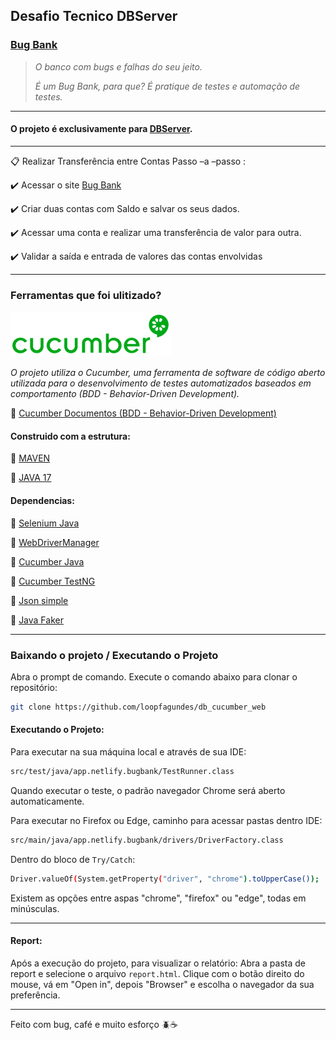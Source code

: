 

## Desafio Tecnico DBServer

### [Bug Bank](https://bugbank.netlify.app/)

>*O banco com bugs e falhas do seu jeito.*
>
>*É um Bug Bank, para que? É pratique de testes e automação de testes.*
  
---  

#### O projeto é exclusivamente para [DBServer](https://db.tec.br/).
  
---  

:clipboard: Realizar Transferência entre Contas Passo –a –passo :

:heavy_check_mark: Acessar o site [Bug Bank](https://bugbank.netlify.app/)

:heavy_check_mark: Criar duas contas com Saldo e salvar os seus dados.

:heavy_check_mark: Acessar uma conta e realizar uma transferência de valor para outra.

:heavy_check_mark: Validar a saída e entrada de valores das contas envolvidas
  
---  

### Ferramentas que foi ulitizado?

![](src/test/resources/imagens/markdown/cucumber.png)


_O projeto utiliza o Cucumber, uma ferramenta de software de código aberto utilizada para o desenvolvimento de testes automatizados baseados em comportamento (BDD - Behavior-Driven Development)._

:green_book: [Cucumber Documentos (BDD - Behavior-Driven Development)](https://cucumber.io/docs/bdd/)


#### Construido com a estrutura:

:pushpin: [MAVEN](https://maven.apache.org/download.cgi)

:pushpin: [JAVA 17](https://www.oracle.com/java/technologies/javase/jdk17-archive-downloads.html)

#### Dependencias:

:pushpin: [Selenium Java](https://mvnrepository.com/artifact/org.seleniumhq.selenium/selenium-java/4.21.0)

:pushpin: [WebDriverManager](https://mvnrepository.com/artifact/io.github.bonigarcia/webdrivermanager/5.8.0)

:pushpin: [Cucumber Java](https://mvnrepository.com/artifact/io.cucumber/cucumber-java/7.18.0)

:pushpin: [Cucumber TestNG](https://mvnrepository.com/artifact/io.cucumber/cucumber-testng/7.18.0)

:pushpin: [Json simple](https://mvnrepository.com/artifact/com.googlecode.json-simple/json-simple/1.1.1)

:pushpin: [Java Faker](https://mvnrepository.com/artifact/com.github.javafaker/javafaker/1.0.2)
  
---  

### Baixando o projeto / Executando o Projeto

Abra o prompt de comando. Execute o comando abaixo para clonar o repositório:
```bash  
git clone https://github.com/loopfagundes/db_cucumber_web
```  

#### Executando o Projeto:
Para executar na sua máquina local e através de sua IDE:

```bash  
src/test/java/app.netlify.bugbank/TestRunner.class  
```  
Quando executar o teste, o padrão navegador Chrome será aberto automaticamente.

Para executar no Firefox ou Edge,  caminho para acessar pastas dentro IDE:

```bash  
src/main/java/app.netlify.bugbank/drivers/DriverFactory.class 
```  

Dentro do bloco de `Try/Catch`:

```bash  
Driver.valueOf(System.getProperty("driver", "chrome").toUpperCase());  
```  

Existem as opções entre aspas "chrome", "firefox" ou "edge", todas em minúsculas.
  
---
#### Report:

Após a execução do projeto, para visualizar o relatório: 
Abra a pasta de report e selecione o arquivo `report.html`.
Clique com o botão direito do mouse, vá em "Open in", depois "Browser" e escolha o navegador da sua preferência.

---  
Feito com bug, café e muito esforço :beetle::coffee:
